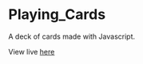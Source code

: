 # Playing_Cards
A deck of cards made with Javascript.

View live [here](https://chrislrogers.github.io/Playing_Cards/)
